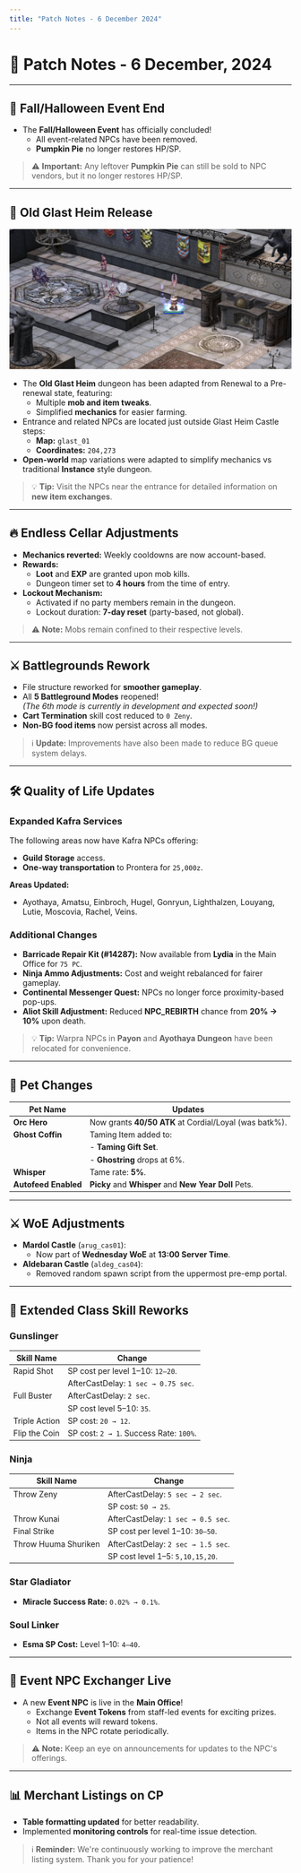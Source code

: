 ```yaml
---
title: "Patch Notes - 6 December 2024"
---
```


# 🎉 **Patch Notes - 6 December, 2024**

---

## 🎃 **Fall/Halloween Event End**

- The **Fall/Halloween Event** has officially concluded!
  - All event-related NPCs have been removed.
  - **Pumpkin Pie** no longer restores HP/SP.

> ⚠️ **Important:** Any leftover **Pumpkin Pie** can still be sold to NPC vendors, but it no longer restores HP/SP.

---

## 🏰 **Old Glast Heim Release**

![Old Glast Heim Placeholder](img/uaro-ogh-2.png)

- The **Old Glast Heim** dungeon has been adapted from Renewal to a Pre-renewal state, featuring:
  - Multiple **mob and item tweaks**.
  - Simplified **mechanics** for easier farming.
- Entrance and related NPCs are located just outside Glast Heim Castle steps:
  - **Map:** `glast_01`
  - **Coordinates:** `204,273`
- **Open-world** map variations were adapted to simplify mechanics vs traditional **Instance** style dungeon.

> 💡 **Tip:** Visit the NPCs near the entrance for detailed information on **new item exchanges**.

---

## 🔥 **Endless Cellar Adjustments**

- **Mechanics reverted:** Weekly cooldowns are now account-based.
- **Rewards:**
  - **Loot** and **EXP** are granted upon mob kills.
  - Dungeon timer set to **4 hours** from the time of entry.
- **Lockout Mechanism:**
  - Activated if no party members remain in the dungeon.
  - Lockout duration: **7-day reset** (party-based, not global).

> ⚠️ **Note:** Mobs remain confined to their respective levels.

---

## ⚔️ **Battlegrounds Rework**

- File structure reworked for **smoother gameplay**.
- All **5 Battleground Modes** reopened!  
  *(The 6th mode is currently in development and expected soon!)*
- **Cart Termination** skill cost reduced to `0 Zeny`.
- **Non-BG food items** now persist across all modes.

> ℹ️ **Update:** Improvements have also been made to reduce BG queue system delays.

---

## 🛠️ **Quality of Life Updates**

### **Expanded Kafra Services**

The following areas now have Kafra NPCs offering:
- **Guild Storage** access.
- **One-way transportation** to Prontera for `25,000z`.

**Areas Updated:**
- Ayothaya, Amatsu, Einbroch, Hugel, Gonryun, Lighthalzen, Louyang, Lutie, Moscovia, Rachel, Veins.

### **Additional Changes**
- **Barricade Repair Kit (#14287):** Now available from **Lydia** in the Main Office for `75 PC`.
- **Ninja Ammo Adjustments:** Cost and weight rebalanced for fairer gameplay.
- **Continental Messenger Quest:** NPCs no longer force proximity-based pop-ups.
- **Aliot Skill Adjustment:** Reduced **NPC_REBIRTH** chance from **20% → 10%** upon death.

> 💡 **Tip:** Warpra NPCs in **Payon** and **Ayothaya Dungeon** have been relocated for convenience.

---

## 🐾 **Pet Changes**

| Pet Name       | Updates                                                  |
|----------------|----------------------------------------------------------|
| **Orc Hero**   | Now grants **40/50 ATK** at Cordial/Loyal (was batk%).   |
| **Ghost Coffin** | Taming Item added to:                                   |
|                | - **Taming Gift Set**.                                   |
|                | - **Ghostring** drops at 6%.                             |
| **Whisper**    | Tame rate: **5%**.                                        |
| **Autofeed Enabled**   | **Picky** and **Whisper** and **New Year Doll** Pets.              |

---

## ⚔️ **WoE Adjustments**

- **Mardol Castle** (`arug_cas01`):
  - Now part of **Wednesday WoE** at **13:00 Server Time**.
- **Aldebaran Castle** (`aldeg_cas04`):
  - Removed random spawn script from the uppermost pre-emp portal.

---

## 🎯 **Extended Class Skill Reworks**

### **Gunslinger**
| Skill Name         | Change                                |
|--------------------|---------------------------------------|
| Rapid Shot         | SP cost per level 1–10: `12–20`.     |
|                    | AfterCastDelay: `1 sec → 0.75 sec`.  |
| Full Buster        | AfterCastDelay: `2 sec`.             |
|                    | SP cost level 5–10: `35`.            |
| Triple Action      | SP cost: `20 → 12`.                  |
| Flip the Coin      | SP cost: `2 → 1`. Success Rate: `100%`.

### **Ninja**
| Skill Name              | Change                                |
|-------------------------|---------------------------------------|
| Throw Zeny              | AfterCastDelay: `5 sec → 2 sec`.     |
|                         | SP cost: `50 → 25`.                  |
| Throw Kunai             | AfterCastDelay: `1 sec → 0.5 sec`.   |
| Final Strike            | SP cost per level 1–10: `30–50`.     |
| Throw Huuma Shuriken    | AfterCastDelay: `2 sec → 1.5 sec`.   |
|                         | SP cost level 1–5: `5,10,15,20`.     |

### **Star Gladiator**
- **Miracle Success Rate:** `0.02% → 0.1%`.

### **Soul Linker**
- **Esma SP Cost:** Level 1–10: `4–40`.

---

## 🎉 **Event NPC Exchanger Live**

- A new **Event NPC** is live in the **Main Office**!
  - Exchange **Event Tokens** from staff-led events for exciting prizes.
  - Not all events will reward tokens.
  - Items in the NPC rotate periodically.

> ⚠️ **Note:** Keep an eye on announcements for updates to the NPC's offerings.

---

## 📊 **Merchant Listings on CP**

- **Table formatting updated** for better readability.
- Implemented **monitoring controls** for real-time issue detection.

> ℹ️ **Reminder:** We're continuously working to improve the merchant listing system. Thank you for your patience!
